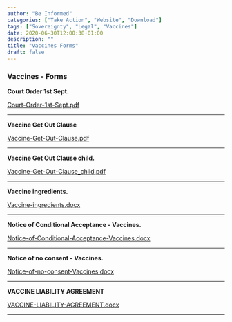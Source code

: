 ```yaml
---
author: "Be Informed"
categories: ["Take Action", "Website", "Download"]
tags: ["Sovereignty", "Legal", "Vaccines"]
date: 2020-06-30T12:00:38+01:00
description: ""
title: "Vaccines Forms"
draft: false
---
```


### Vaccines - Forms

**Court Order 1st Sept.**  

[Court-Order-1st-Sept.pdf](../docs/Court-Order-1st-Sept.pdf)

- - -

**Vaccine Get Out Clause**  

[Vaccine-Get-Out-Clause.pdf](../docs/Vaccine-Get-Out-Clause.pdf)

- - -

**Vaccine Get Out Clause child.**  

[Vaccine-Get-Out-Clause_child.pdf](../docs/Vaccine-Get-Out-Clause_child.pdf)

- - -

**Vaccine ingredients.**  

[Vaccine-ingredients.docx](../docs/Vaccine-ingredients.docx)

- - -

**Notice of Conditional Acceptance - Vaccines.**  

[Notice-of-Conditional-Acceptance-Vaccines.docx](../docs/Notice-of-Conditional-Acceptance-Vaccines.docx)

- - -

**Notice of no consent - Vaccines.**  

[Notice-of-no-consent-Vaccines.docx](../docs/Notice-of-no-consent-Vaccines.docx)

- - -

**VACCINE LIABILITY AGREEMENT**  

[VACCINE-LIABILITY-AGREEMENT.docx](../docs/VACCINE-LIABILITY-AGREEMENT.docx)

- - -